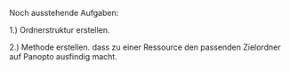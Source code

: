 Noch ausstehende Aufgaben:


1.) Ordnerstruktur erstellen.

2.) Methode erstellen. dass zu einer Ressource den passenden Zielordner auf Panopto ausfindig macht.